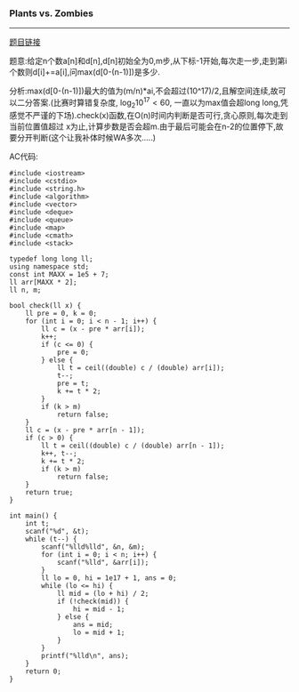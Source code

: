 ### Plants vs. Zombies

---

[题目链接](http://acm.zju.edu.cn/onlinejudge/showProblem.do?problemId=5819)

​	题意:给定n个数a[n]和d[n],d[n]初始全为0,m步,从下标-1开始,每次走一步,走到第i个数则d[i]+=a[i],问max(d[0-(n-1)])是多少.

​	分析:max(d[0-(n-1)])最大的值为(m/n)*ai,不会超过(10^17)/2,且解空间连续,故可以二分答案.(比赛时算错复杂度, $\log_2 10^{17}<60$, 一直以为max值会超long long,凭感觉不严谨的下场).check(x)函数,在O(n)时间内判断是否可行,贪心原则,每次走到当前位置值超过 x为止,计算步数是否会超m.由于最后可能会在n-2的位置停下,故要分开判断(这个让我补体时候WA多次.....)

AC代码:

```
#include <iostream>
#include <cstdio>
#include <string.h>
#include <algorithm>
#include <vector>
#include <deque>
#include <queue>
#include <map>
#include <cmath>
#include <stack>

typedef long long ll;
using namespace std;
const int MAXX = 1e5 + 7;
ll arr[MAXX * 2];
ll n, m;

bool check(ll x) {
    ll pre = 0, k = 0;
    for (int i = 0; i < n - 1; i++) {
        ll c = (x - pre * arr[i]);
        k++;
        if (c <= 0) {
            pre = 0;
        } else {
            ll t = ceil((double) c / (double) arr[i]);
            t--;
            pre = t;
            k += t * 2;
        }
        if (k > m)
            return false;
    }
    ll c = (x - pre * arr[n - 1]);
    if (c > 0) {
        ll t = ceil((double) c / (double) arr[n - 1]);
        k++, t--;
        k += t * 2;
        if (k > m)
            return false;
    }
    return true;
}

int main() {
    int t;
    scanf("%d", &t);
    while (t--) {
        scanf("%lld%lld", &n, &m);
        for (int i = 0; i < n; i++) {
            scanf("%lld", &arr[i]);
        }
        ll lo = 0, hi = 1e17 + 1, ans = 0;
        while (lo <= hi) {
            ll mid = (lo + hi) / 2;
            if (!check(mid)) {
                hi = mid - 1;
            } else {
                ans = mid;
                lo = mid + 1;
            }
        }
        printf("%lld\n", ans);
    }
    return 0;
}
```





